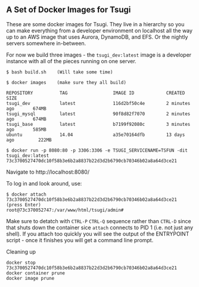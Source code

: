 A Set of Docker Images for Tsugi
--------------------------------

These are some docker images for Tsugi.  They live in a hierarchy so you can make
everything from a developer environment on localhost all the way up to an AWS image
that uses Aurora, DynamoDB, and EFS.  Or the nightly servers somewhere in-between.


For now we build three images - the `tsugi_dev:latest` image is a developer instance
with all of the pieces running on one server.

    $ bash build.sh    (Will take some time)

    $ docker images    (make sure they all build)

    REPOSITORY          TAG                 IMAGE ID            CREATED             SIZE
    tsugi_dev           latest              116d2bf50c4e        2 minutes ago       674MB
    tsugi_mysql         latest              90f8d82f7070        2 minutes ago       674MB
    tsugi_base          latest              b7199f92080c        3 minutes ago       585MB
    ubuntu              14.04               a35e70164dfb        13 days ago         222MB

    $ docker run -p 8080:80 -p 3306:3306 -e TSUGI_SERVICENAME=TSFUN -dit tsugi_dev:latest
    73c3700527470dc10f58b3e6b2a8837b22d3d2b6790cb70346b02a8a64d3ce21

Navigate to http://localhost:8080/

To log in and look around, use:

    $ docker attach 73c3700527470dc10f58b3e6b2a8837b22d3d2b6790cb70346b02a8a64d3ce21
    (press Enter)
    root@73c370052747:/var/www/html/tsugi/admin# 

Make sure to detatch with `CTRL-P` `CTRL-Q` sequence rather than `CTRL-D`
since that shuts down the container sice `attach` connects to PID 1 (i.e.
not just any shell).  If you attach too quickly you will see the output 
of the ENTRYPOINT script - once it finishes you will get a command line
prompt.

Cleaning up

    docker stop 73c3700527470dc10f58b3e6b2a8837b22d3d2b6790cb70346b02a8a64d3ce21
    docker container prune
    docker image prune


